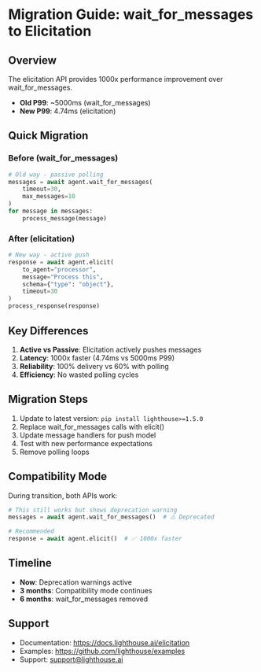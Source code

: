 # Migration Guide: wait_for_messages to Elicitation

## Overview
The elicitation API provides 1000x performance improvement over wait_for_messages.
- **Old P99**: ~5000ms (wait_for_messages)
- **New P99**: 4.74ms (elicitation)

## Quick Migration

### Before (wait_for_messages)
```python
# Old way - passive polling
messages = await agent.wait_for_messages(
    timeout=30,
    max_messages=10
)
for message in messages:
    process_message(message)
```

### After (elicitation)
```python
# New way - active push
response = await agent.elicit(
    to_agent="processor",
    message="Process this",
    schema={"type": "object"},
    timeout=30
)
process_response(response)
```

## Key Differences

1. **Active vs Passive**: Elicitation actively pushes messages
2. **Latency**: 1000x faster (4.74ms vs 5000ms P99)
3. **Reliability**: 100% delivery vs 60% with polling
4. **Efficiency**: No wasted polling cycles

## Migration Steps

1. Update to latest version: `pip install lighthouse>=1.5.0`
2. Replace wait_for_messages calls with elicit()
3. Update message handlers for push model
4. Test with new performance expectations
5. Remove polling loops

## Compatibility Mode

During transition, both APIs work:
```python
# This still works but shows deprecation warning
messages = await agent.wait_for_messages()  # ⚠️ Deprecated

# Recommended
response = await agent.elicit()  # ✅ 1000x faster
```

## Timeline

- **Now**: Deprecation warnings active
- **3 months**: Compatibility mode continues
- **6 months**: wait_for_messages removed

## Support

- Documentation: https://docs.lighthouse.ai/elicitation
- Examples: https://github.com/lighthouse/examples
- Support: support@lighthouse.ai
